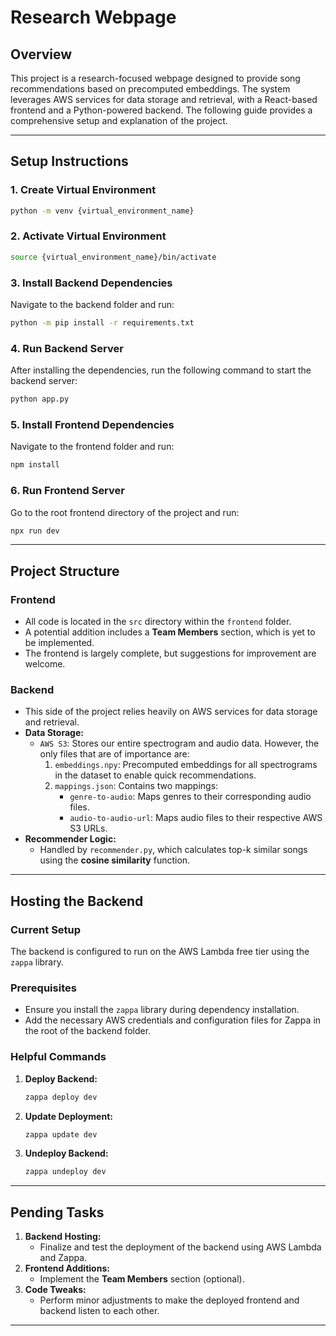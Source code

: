 # Research Webpage

## Overview
This project is a research-focused webpage designed to provide song recommendations based on precomputed embeddings. The system leverages AWS services for data storage and retrieval, with a React-based frontend and a Python-powered backend. The following guide provides a comprehensive setup and explanation of the project.

---

## Setup Instructions

### 1. Create Virtual Environment
```bash
python -m venv {virtual_environment_name}
```

### 2. Activate Virtual Environment
```bash
source {virtual_environment_name}/bin/activate
```

### 3. Install Backend Dependencies
Navigate to the backend folder and run:
```bash
python -m pip install -r requirements.txt
```

### 4. Run Backend Server
After installing the dependencies, run the following command to start the backend server:
```bash
python app.py
```

### 5. Install Frontend Dependencies
Navigate to the frontend folder and run:
```bash
npm install
```

### 6. Run Frontend Server
Go to the root frontend directory of the project and run:
```bash
npx run dev
```

---

## Project Structure

### **Frontend**
- All code is located in the `src` directory within the `frontend` folder.
- A potential addition includes a **Team Members** section, which is yet to be implemented.
- The frontend is largely complete, but suggestions for improvement are welcome.

### **Backend**
- This side of the project relies heavily on AWS services for data storage and retrieval.
- **Data Storage:**
  - `AWS S3`: Stores our entire spectrogram and audio data. However, the only files that are of importance are:
    1. `embeddings.npy`: Precomputed embeddings for all spectrograms in the dataset to enable quick recommendations.
    2. `mappings.json`: Contains two mappings:
       - `genre-to-audio`: Maps genres to their corresponding audio files.
       - `audio-to-audio-url`: Maps audio files to their respective AWS S3 URLs.
- **Recommender Logic:**
  - Handled by `recommender.py`, which calculates top-k similar songs using the **cosine similarity** function.

---

## Hosting the Backend
### Current Setup
The backend is configured to run on the AWS Lambda free tier using the `zappa` library.

### Prerequisites
- Ensure you install the `zappa` library during dependency installation.
- Add the necessary AWS credentials and configuration files for Zappa in the root of the backend folder.

### Helpful Commands
1. **Deploy Backend:**
   ```bash
   zappa deploy dev
   ```
2. **Update Deployment:**
   ```bash
   zappa update dev
   ```
3. **Undeploy Backend:**
   ```bash
   zappa undeploy dev
   ```

---

## Pending Tasks
1. **Backend Hosting:**
   - Finalize and test the deployment of the backend using AWS Lambda and Zappa.
2. **Frontend Additions:**
   - Implement the **Team Members** section (optional).
3. **Code Tweaks:**
   - Perform minor adjustments to make the deployed frontend and backend listen to each other.
---
